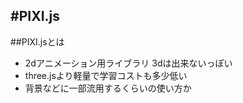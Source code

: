 #PIXI.js
---
##PIXI.jsとは
- 2dアニメーション用ライブラリ 3dは出来ないっぽい
- three.jsより軽量で学習コストも多少低い
- 背景などに一部流用するくらいの使い方か
